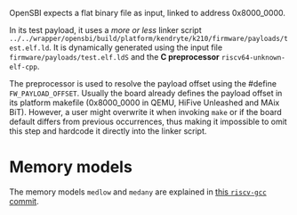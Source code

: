 OpenSBI expects a flat binary file as input, linked to address 0x8000\_0000.

In its test payload, it uses a _more or less_ linker script `../../wrapper/opensbi/build/platform/kendryte/k210/firmware/payloads/test.elf.ld`. It is dynamically generated using the input file `firmware/payloads/test.elf.ldS` and the **C preprocessor** `riscv64-unknown-elf-cpp`.

The preprocessor is used to resolve the payload offset using the \#define `FW_PAYLOAD_OFFSET`.
Usually the board already defines the payload offset in its platform makefile (0x8000\_0000 in QEMU, HiFive Unleashed and MAix BiT). However, a user might overwrite it when invoking `make` or if the board default differs from previous occurrences, thus making it impossible to omit this step and hardcode it directly into the linker script.


# Memory models
The memory models `medlow` and `medany` are explained in [this `riscv-gcc` commit](https://github.com/riscv/riscv-gcc/commit/95d1d5e9aa8fbc019680ba9e5818084c35e5841d).
